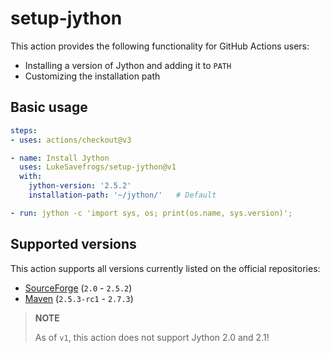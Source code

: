 # setup-jython

This action provides the following functionality for GitHub Actions users:

- Installing a version of Jython and adding it to `PATH`
- Customizing the installation path

## Basic usage

```yml
steps:
- uses: actions/checkout@v3

- name: Install Jython
  uses: LukeSavefrogs/setup-jython@v1
  with:
    jython-version: '2.5.2'
    installation-path: '~/jython/'   # Default

- run: jython -c 'import sys, os; print(os.name, sys.version)';
```

## Supported versions

This action supports all versions currently listed on the official repositories:

- [SourceForge](https://sourceforge.net/projects/jython/files/jython/) (`2.0` - `2.5.2`)
- [Maven](https://search.maven.org/artifact/org.python/jython-installer) (`2.5.3-rc1` - `2.7.3`)

> **NOTE**
>
> As of `v1`, this action does not support Jython 2.0 and 2.1!

